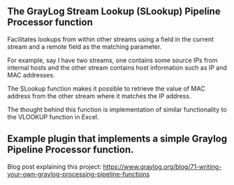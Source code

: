 
The GrayLog Stream Lookup (SLookup) Pipeline Processor function
---

Facilitates lookups from within other streams using a field in the current stream and a remote field as the matching parameter.
       
For example, say I have two streams, one contains some source IPs from internal hosts and the other stream contains host information such as IP and MAC addresses. 
       
The SLookup function makes it possible to retrieve the value of MAC address from the other stream where it matches the IP address.
       
The thought behind this function is implementation of similar functionality to the VLOOKUP function in Excel.

Example plugin that implements a simple Graylog Pipeline Processor function.
---


Blog post explaining this project: https://www.graylog.org/blog/71-writing-your-own-graylog-processing-pipeline-functions
